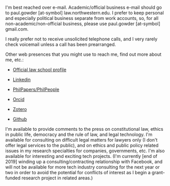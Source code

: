 I'm best reached over e-mail.  Academic/official business e-mail should go to paul.gowder [at-symbol] law.northwestern.edu.  I prefer to keep personal and especially political business separate from work accounts, so, for all non-academic/non-official business, please use paul.gowder [at-symbol] gmail.com.

I really prefer not to receive unsolicited telephone calls, and I very rarely check voicemail unless a call has been prearranged. 

Other web presences that you might use to reach me, find out more about me, etc.: 

- [Official law school profile](https://www.law.northwestern.edu/faculty/profiles/PaulAGowder/) 

- [Linkedin](http://www.linkedin.com/in/paulgowder)

- [PhilPapers/PhilPeople](https://philpeople.org/profiles/paul-gowder)

- [Orcid](http://orcid.org/0000-0001-7641-585X)

- [Zotero](https://www.zotero.org/paulgowder)

- [Github](https://github.com/paultopia)

I'm available to provide comments to the press on constitutional law, ethics in public life, democracy and the rule of law, and legal technology. I'm available for consulting on difficult legal matters for lawyers only (I don't offer legal services to the public), and on ethics and public policy related issues in my research specialties for companies, governments, etc. I'm also available for interesting and exciting tech projects. (I'm currently [end of 2019] winding up a consulting/contracting relationship with Facebook, and will not be available for more tech industry consulting for the next year or two in order to avoid the potential for conflicts of interest as I begin a grant-funded research project in related areas.) 
